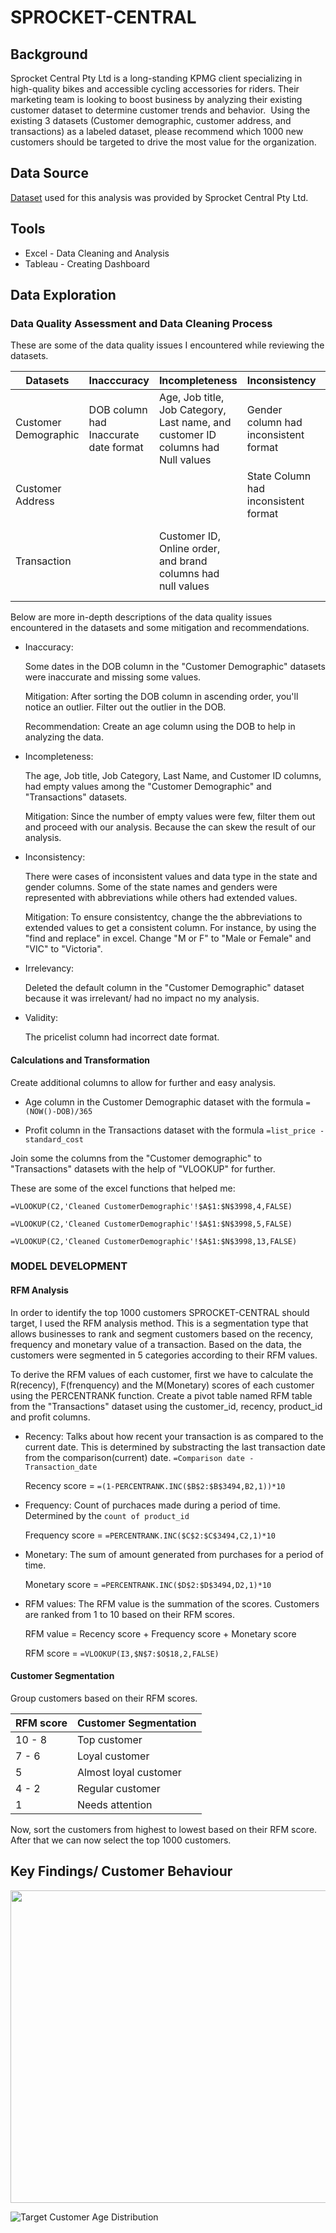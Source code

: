 # SPROCKET-CENTRAL
## Background
Sprocket Central Pty Ltd is a long-standing KPMG client specializing in high-quality bikes and accessible cycling accessories for riders.
Their marketing team is looking to boost business by analyzing their existing customer dataset to determine customer trends and behavior. 
Using the existing 3 datasets (Customer demographic, customer address, and transactions) as a labeled dataset, please recommend which 1000 new customers should be targeted to drive the most value for the organization. 
## Data Source 
[Dataset](https://cdn-assets.theforage.com/vinternship_modules/kpmg_data_analytics/KPMG_VI_New_raw_data_update_final.xlsx) used for this analysis was provided by Sprocket Central Pty Ltd.
## Tools
- Excel - Data Cleaning and Analysis
- Tableau - Creating Dashboard

 
## Data Exploration
### Data Quality Assessment and Data Cleaning Process
These are some of the data quality issues I encountered while reviewing the datasets.

  |Datasets|Inacccuracy|Incompleteness|Inconsistency|Irrelevancy|Validity|
  |--------|--------|------------|-----------|--------|--------|
  |Customer Demographic|DOB column had Inaccurate date format|Age, Job title, Job Category, Last name, and customer ID columns had Null  values| Gender column had inconsistent format|Deleted the default column|
  |Customer Address| | | State Column had inconsistent format| | |
  |Transaction| | Customer ID, Online order, and brand columns had null values| | |Pricelist column had incorrect date format|

Below are more in-depth descriptions of the data quality issues encountered in the datasets and some mitigation and recommendations. 
- Inaccuracy:

  Some dates in the DOB column in the "Customer Demographic" datasets were inaccurate and missing some values.

  Mitigation: After sorting the DOB column in ascending order, you'll notice an outlier. Filter out the outlier in the DOB.

   Recommendation: Create an age column using the DOB to help in analyzing the data.

- Incompleteness:

  The age, Job title, Job Category, Last Name, and Customer ID columns, had empty values among the "Customer Demographic" and "Transactions" datasets.

  Mitigation: Since the number of empty values were few, filter them out and proceed with our analysis. Because the can skew the result of our analysis.

- Inconsistency:

  There were cases of inconsistent values and data type in the state and gender columns. Some of the state names and genders were represented with abbreviations while others had extended values.

  Mitigation: To ensure consistentcy, change the the abbreviations to extended values to get a consistent column. For instance, by using the "find and replace" in excel. Change "M or F" to "Male or Female" and "VIC" to "Victoria". 
- Irrelevancy:

  Deleted the default column in the "Customer Demographic" dataset because it was irrelevant/ had no impact no my analysis.
- Validity: 

  The pricelist column had incorrect date format.

#### Calculations and Transformation
Create additional columns to allow for further and easy analysis.

- Age column in the Customer Demographic dataset with the formula ```=(NOW()-DOB)/365```

- Profit column in the Transactions dataset with the formula ```=list_price - standard_cost```

Join some the columns from the "Customer demographic" to "Transactions" datasets with the help of "VLOOKUP" for further. 

  These are some of the excel functions that helped me:

  ```=VLOOKUP(C2,'Cleaned CustomerDemographic'!$A$1:$N$3998,4,FALSE)```

  ```=VLOOKUP(C2,'Cleaned CustomerDemographic'!$A$1:$N$3998,5,FALSE)```

  ```=VLOOKUP(C2,'Cleaned CustomerDemographic'!$A$1:$N$3998,13,FALSE)```
  
### MODEL DEVELOPMENT
#### RFM Analysis
In order to identify the top 1000 customers SPROCKET-CENTRAL should target, I used the RFM analysis method. This is a segmentation type that allows businesses to rank and segment customers based on the recency, frequency and monetary value of a transaction. Based on the data, the customers were segmented in 5 categories according to their RFM values.

To derive the RFM values of each customer, first we have to calculate the R(recency), F(frenquency) and the M(Monetary) scores of each customer using the PERCENTRANK function.
Create a pivot table named RFM table from the "Transactions" dataset using the customer_id, recency, product_id and profit columns.

- Recency: Talks about how recent your transaction is as compared to the current date. This is determined by substracting the last transaction date from the comparison(current) date.
  ```=Comparison date - Transaction_date```                                                                                                                                      

  Recency score = ```=(1-PERCENTRANK.INC($B$2:$B$3494,B2,1))*10```

- Frequency: Count of purchaces made during a period of time. Determined by the ```count of product_id```
                                                                                                                                                                               
  Frequency score = ```=PERCENTRANK.INC($C$2:$C$3494,C2,1)*10```

- Monetary: The sum of amount generated from purchases for a period of time.

  Monetary score = ```=PERCENTRANK.INC($D$2:$D$3494,D2,1)*10``` 

- RFM values: The RFM value is the summation of the scores. Customers are ranked from 1 to 10 based on their RFM scores.
  
  RFM value = Recency score + Frequency score + Monetary score 

  RFM score = ```=VLOOKUP(I3,$N$7:$O$18,2,FALSE)```

#### Customer Segmentation

Group customers based on their RFM scores.
  
  |RFM score|Customer Segmentation|
  |------|-----|
  |10 - 8|Top customer|
  |7 - 6|Loyal customer|
  |5| Almost loyal customer|
  |4 - 2|Regular customer|
  |1| Needs attention|

Now, sort the customers from highest to lowest based on their RFM score. After that we can now select the top 1000 customers.

## Key Findings/ Customer Behaviour
<img src="https://github.com/yussif758/SPROCKET-CENTRAL/assets/135538081/5edcbb9b-7f89-4c0a-b4cf-efc30332ce2c" width="1000" height="500" >

![Target Customer Age Distribution](https://github.com/yussif758/SPROCKET-CENTRAL/assets/135538081/5edcbb9b-7f89-4c0a-b4cf-efc30332ce2c)
